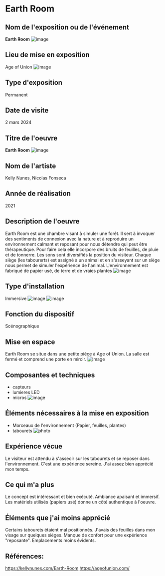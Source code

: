 # Earth Room

## Nom de l'exposition ou de l'événement
**Earth Room**
![image](media/affiche_earth_room.jpg)

## Lieu de mise en exposition
Age of Union
![image](media/devant_age_of_union.png)

## Type d'exposition
Permanent

## Date de visite
2 mars 2024
 
## Titre de l'oeuvre
**Earth Room**
![image](media/vue_rose.png)
 
## Nom de l'artiste
 Kelly Nunes, Nicolas Fonseca

## Année de réalisation	
2021

## Description de l'oeuvre
Earth Room est une chambre visant à simuler une forêt. Il sert à invoquer des sentiments de connexion avec la nature et à reproduire un environnement calmant et reposant pour nous détendre qui peut être thérapeutique. Pour faire cela elle incorpore des bruits de feuilles, de pluie et de tonnerre. Les sons sont diversifiés la position du visiteur. Chaque siège (les tabourerts) est assigné à un animal et en s'asseyant sur un siège nous permet de simuler l'expérience de l'animal. L'environnement est fabriqué de papier usé, de terre et de vraies plantes
![image](media/vue_ensemble.jpg)

## Type d'installation
Immersive
![image](media/vue_bleue.png)
![image](media/dans_grotte.png)

## Fonction du dispositif
Scénographique

## Mise en espace
Earth Room se situe dans une petite pièce à Age of Union. La salle est fermé et comprend une porte en miroir.
![image](media/plan_earth_room.png)

## Composantes et techniques
- capteurs
- lumieres LED
- micros
![image](media/microphone.png)

## Éléments nécessaires à la mise en exposition
- Morceaux de l'environnement (Papier, feuilles, plantes)
- tabourets
![photo](media/capteur.png)

## Expérience vécue
Le visiteur est attendu à s'asseoir sur les tabourets et se reposer dans l'environnement. 
C'est une expérience sereine. J'ai assez bien apprécié mon temps.

## Ce qui m'a plus
Le concept est intéressant et bien exécuté. Ambiance apaisant et immersif.
Les matériels utilisés (papiers usé) donne un côté authentique à l'oeuvre.

## Éléments que j'ai moins apprécié
Certains tabourets étaient mal positionnés. J'avais des feuilles dans mon visage sur quelques sièges. Manque de confort pour une expérience "reposante". Emplacements moins évidents.

## Références:
<https://kellynunes.com/Earth-Room>
<https://ageofunion.com/>
